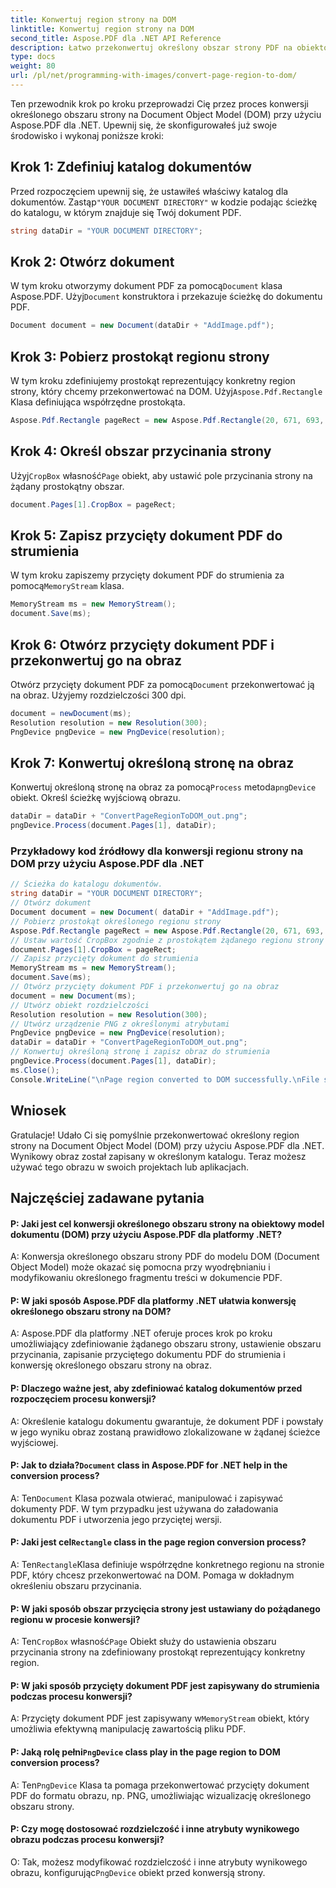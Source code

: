 ```yaml
---
title: Konwertuj region strony na DOM
linktitle: Konwertuj region strony na DOM
second_title: Aspose.PDF dla .NET API Reference
description: Łatwo przekonwertuj określony obszar strony PDF na obiektowy model dokumentu (DOM) za pomocą Aspose.PDF dla platformy .NET.
type: docs
weight: 80
url: /pl/net/programming-with-images/convert-page-region-to-dom/
---
```

Ten przewodnik krok po kroku przeprowadzi Cię przez proces konwersji określonego obszaru strony na Document Object Model (DOM) przy użyciu Aspose.PDF dla .NET. Upewnij się, że skonfigurowałeś już swoje środowisko i wykonaj poniższe kroki:

## Krok 1: Zdefiniuj katalog dokumentów

Przed rozpoczęciem upewnij się, że ustawiłeś właściwy katalog dla dokumentów. Zastąp`"YOUR DOCUMENT DIRECTORY"` w kodzie podając ścieżkę do katalogu, w którym znajduje się Twój dokument PDF.

```csharp
string dataDir = "YOUR DOCUMENT DIRECTORY";
```

## Krok 2: Otwórz dokument

 W tym kroku otworzymy dokument PDF za pomocą`Document` klasa Aspose.PDF. Użyj`Document` konstruktora i przekazuje ścieżkę do dokumentu PDF.

```csharp
Document document = new Document(dataDir + "AddImage.pdf");
```

## Krok 3: Pobierz prostokąt regionu strony

 W tym kroku zdefiniujemy prostokąt reprezentujący konkretny region strony, który chcemy przekonwertować na DOM. Użyj`Aspose.Pdf.Rectangle` Klasa definiująca współrzędne prostokąta.

```csharp
Aspose.Pdf.Rectangle pageRect = new Aspose.Pdf.Rectangle(20, 671, 693, 1125);
```

## Krok 4: Określ obszar przycinania strony

 Użyj`CropBox` własność`Page` obiekt, aby ustawić pole przycinania strony na żądany prostokątny obszar.

```csharp
document.Pages[1].CropBox = pageRect;
```

## Krok 5: Zapisz przycięty dokument PDF do strumienia

 W tym kroku zapiszemy przycięty dokument PDF do strumienia za pomocą`MemoryStream` klasa.

```csharp
MemoryStream ms = new MemoryStream();
document.Save(ms);
```

## Krok 6: Otwórz przycięty dokument PDF i przekonwertuj go na obraz

 Otwórz przycięty dokument PDF za pomocą`Document` przekonwertować ją na obraz. Użyjemy rozdzielczości 300 dpi.

```csharp
document = newDocument(ms);
Resolution resolution = new Resolution(300);
PngDevice pngDevice = new PngDevice(resolution);
```

## Krok 7: Konwertuj określoną stronę na obraz

 Konwertuj określoną stronę na obraz za pomocą`Process` metoda`pngDevice` obiekt. Określ ścieżkę wyjściową obrazu.

```csharp
dataDir = dataDir + "ConvertPageRegionToDOM_out.png";
pngDevice.Process(document.Pages[1], dataDir);
```

### Przykładowy kod źródłowy dla konwersji regionu strony na DOM przy użyciu Aspose.PDF dla .NET 
```csharp
// Ścieżka do katalogu dokumentów.
string dataDir = "YOUR DOCUMENT DIRECTORY";
// Otwórz dokument
Document document = new Document( dataDir + "AddImage.pdf");
// Pobierz prostokąt określonego regionu strony
Aspose.Pdf.Rectangle pageRect = new Aspose.Pdf.Rectangle(20, 671, 693, 1125);
// Ustaw wartość CropBox zgodnie z prostokątem żądanego regionu strony
document.Pages[1].CropBox = pageRect;
// Zapisz przycięty dokument do strumienia
MemoryStream ms = new MemoryStream();
document.Save(ms);
// Otwórz przycięty dokument PDF i przekonwertuj go na obraz
document = new Document(ms);
// Utwórz obiekt rozdzielczości
Resolution resolution = new Resolution(300);
// Utwórz urządzenie PNG z określonymi atrybutami
PngDevice pngDevice = new PngDevice(resolution);
dataDir = dataDir + "ConvertPageRegionToDOM_out.png";
// Konwertuj określoną stronę i zapisz obraz do strumienia
pngDevice.Process(document.Pages[1], dataDir);
ms.Close();
Console.WriteLine("\nPage region converted to DOM successfully.\nFile saved at " + dataDir); 
```

## Wniosek

Gratulacje! Udało Ci się pomyślnie przekonwertować określony region strony na Document Object Model (DOM) przy użyciu Aspose.PDF dla .NET. Wynikowy obraz został zapisany w określonym katalogu. Teraz możesz używać tego obrazu w swoich projektach lub aplikacjach.

## Najczęściej zadawane pytania

#### P: Jaki jest cel konwersji określonego obszaru strony na obiektowy model dokumentu (DOM) przy użyciu Aspose.PDF dla platformy .NET?

A: Konwersja określonego obszaru strony PDF do modelu DOM (Document Object Model) może okazać się pomocna przy wyodrębnianiu i modyfikowaniu określonego fragmentu treści w dokumencie PDF.

#### P: W jaki sposób Aspose.PDF dla platformy .NET ułatwia konwersję określonego obszaru strony na DOM?

A: Aspose.PDF dla platformy .NET oferuje proces krok po kroku umożliwiający zdefiniowanie żądanego obszaru strony, ustawienie obszaru przycinania, zapisanie przyciętego dokumentu PDF do strumienia i konwersję określonego obszaru strony na obraz.

#### P: Dlaczego ważne jest, aby zdefiniować katalog dokumentów przed rozpoczęciem procesu konwersji?

A: Określenie katalogu dokumentu gwarantuje, że dokument PDF i powstały w jego wyniku obraz zostaną prawidłowo zlokalizowane w żądanej ścieżce wyjściowej.

####  P: Jak to działa?`Document` class in Aspose.PDF for .NET help in the conversion process?

 A: Ten`Document` Klasa pozwala otwierać, manipulować i zapisywać dokumenty PDF. W tym przypadku jest używana do załadowania dokumentu PDF i utworzenia jego przyciętej wersji.

####  P: Jaki jest cel`Rectangle` class in the page region conversion process?

 A: Ten`Rectangle`Klasa definiuje współrzędne konkretnego regionu na stronie PDF, który chcesz przekonwertować na DOM. Pomaga w dokładnym określeniu obszaru przycinania.

#### P: W jaki sposób obszar przycięcia strony jest ustawiany do pożądanego regionu w procesie konwersji?

 A: Ten`CropBox` własność`Page` Obiekt służy do ustawienia obszaru przycinania strony na zdefiniowany prostokąt reprezentujący konkretny region.

#### P: W jaki sposób przycięty dokument PDF jest zapisywany do strumienia podczas procesu konwersji?

 A: Przycięty dokument PDF jest zapisywany w`MemoryStream` obiekt, który umożliwia efektywną manipulację zawartością pliku PDF.

####  P: Jaką rolę pełni`PngDevice` class play in the page region to DOM conversion process?

 A: Ten`PngDevice` Klasa ta pomaga przekonwertować przycięty dokument PDF do formatu obrazu, np. PNG, umożliwiając wizualizację określonego obszaru strony.

#### P: Czy mogę dostosować rozdzielczość i inne atrybuty wynikowego obrazu podczas procesu konwersji?

 O: Tak, możesz modyfikować rozdzielczość i inne atrybuty wynikowego obrazu, konfigurując`PngDevice` obiekt przed konwersją strony.